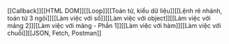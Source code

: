 [[Callback]][[HTML DOM]][[Loop]][[Toán tử, kiểu dữ liệu]][[Lệnh rẽ nhánh, toán tử 3 ngôi]][[Làm việc với số]][[Làm việc với object]][[Làm việc với mảng 2]][[Làm việc với mảng - Phần 1]][[Làm việc với hàm]][[Làm việc với chuỗi]][[JSON, Fetch, Postman]]
